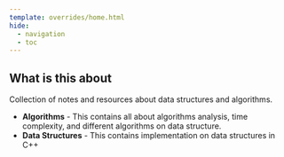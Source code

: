 ```yaml
---
template: overrides/home.html
hide:
  - navigation
  - toc
---
```


## What is this about

Collection of notes and resources about data structures and algorithms.

- **Algorithms** - This contains all about algorithms analysis, time complexity,
    and different algorithms on data structure.
- **Data Structures** - This contains implementation on data structures in C++
